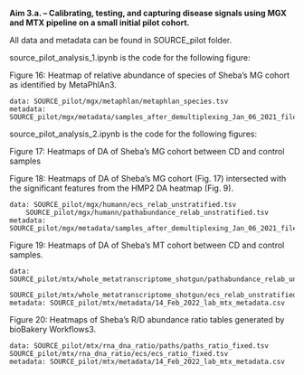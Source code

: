 **Aim 3.a. – Calibrating, testing, and capturing disease signals using MGX and MTX pipeline on a small initial pilot cohort.**

All data and metadata can be found in SOURCE_pilot folder.

source_pilot_analysis_1.ipynb is the code for the following figure:

Figure 16: Heatmap of relative abundance of species of Sheba’s MG cohort as
identified by MetaPhlAn3.

	data: SOURCE_pilot/mgx/metaphlan/metaphlan_species.tsv
	metadata: SOURCE_pilot/mgx/metadata/samples_after_demultiplexing_Jan_06_2021_filename_first_col.csv


source_pilot_analysis_2.ipynb is the code for the following figures:

Figure 17: Heatmaps of DA of Sheba’s MG cohort between CD and control samples

Figure 18: Heatmaps of DA of Sheba’s MG cohort (Fig. 17) intersected with the significant
features from the HMP2 DA heatmap (Fig. 9).

	data: SOURCE_pilot/mgx/humann/ecs_relab_unstratified.tsv
		SOURCE_pilot/mgx/humann/pathabundance_relab_unstratified.tsv
	metadata: SOURCE_pilot/mgx/metadata/samples_after_demultiplexing_Jan_06_2021_filename_first_col.csv

Figure 19: Heatmaps of DA of Sheba’s MT cohort between CD and control samples.

	data: SOURCE_pilot/mtx/whole_metatranscriptome_shotgun/pathabundance_relab_unstratified.tsv
	 SOURCE_pilot/mtx/whole_metatranscriptome_shotgun/ecs_relab_unstratified.tsv
	metadata: SOURCE_pilot/mtx/metadata/14_Feb_2022_lab_mtx_metadata.csv
Figure 20: Heatmaps of Sheba’s R/D abundance ratio tables generated by bioBakery
Workflows3.

	data: SOURCE_pilot/mtx/rna_dna_ratio/paths/paths_ratio_fixed.tsv
	SOURCE_pilot/mtx/rna_dna_ratio/ecs/ecs_ratio_fixed.tsv
	metadata: SOURCE_pilot/mtx/metadata/14_Feb_2022_lab_mtx_metadata.csv


